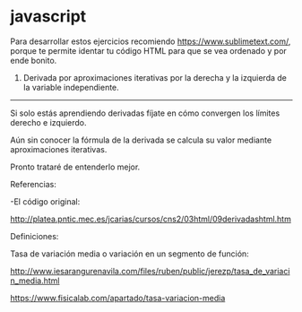 # javascript

Para desarrollar estos ejercicios recomiendo https://www.sublimetext.com/, porque te permite identar 
tu código HTML para que se vea ordenado y por ende bonito.

1. Derivada por aproximaciones iterativas por la derecha y la izquierda de la variable independiente.
------------------------------------------------------------------------------------------------------
Si solo estás aprendiendo derivadas fíjate en cómo convergen los límites derecho e izquierdo. 

Aún sin conocer la fórmula de la derivada se calcula su valor mediante aproximaciones iterativas.

Pronto trataré de entenderlo mejor.

Referencias:

-El código original:

http://platea.pntic.mec.es/jcarias/cursos/cns2/03html/09derivadashtml.htm

Definiciones:

Tasa de variación media o variación en un segmento de función:

http://www.iesarangurenavila.com/files/ruben/public/jerezp/tasa_de_variacin_media.html

https://www.fisicalab.com/apartado/tasa-variacion-media
